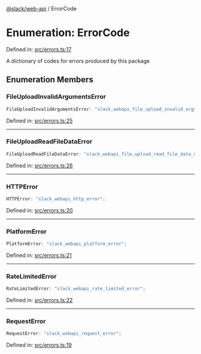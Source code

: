 [@slack/web-api](../index.md) / ErrorCode

# Enumeration: ErrorCode

Defined in: [src/errors.ts:17](https://github.com/slackapi/node-slack-sdk/blob/main/packages/web-api/src/errors.ts#L17)

A dictionary of codes for errors produced by this package

## Enumeration Members

### FileUploadInvalidArgumentsError

```ts
FileUploadInvalidArgumentsError: "slack_webapi_file_upload_invalid_args_error";
```

Defined in: [src/errors.ts:25](https://github.com/slackapi/node-slack-sdk/blob/main/packages/web-api/src/errors.ts#L25)

***

### FileUploadReadFileDataError

```ts
FileUploadReadFileDataError: "slack_webapi_file_upload_read_file_data_error";
```

Defined in: [src/errors.ts:26](https://github.com/slackapi/node-slack-sdk/blob/main/packages/web-api/src/errors.ts#L26)

***

### HTTPError

```ts
HTTPError: "slack_webapi_http_error";
```

Defined in: [src/errors.ts:20](https://github.com/slackapi/node-slack-sdk/blob/main/packages/web-api/src/errors.ts#L20)

***

### PlatformError

```ts
PlatformError: "slack_webapi_platform_error";
```

Defined in: [src/errors.ts:21](https://github.com/slackapi/node-slack-sdk/blob/main/packages/web-api/src/errors.ts#L21)

***

### RateLimitedError

```ts
RateLimitedError: "slack_webapi_rate_limited_error";
```

Defined in: [src/errors.ts:22](https://github.com/slackapi/node-slack-sdk/blob/main/packages/web-api/src/errors.ts#L22)

***

### RequestError

```ts
RequestError: "slack_webapi_request_error";
```

Defined in: [src/errors.ts:19](https://github.com/slackapi/node-slack-sdk/blob/main/packages/web-api/src/errors.ts#L19)
